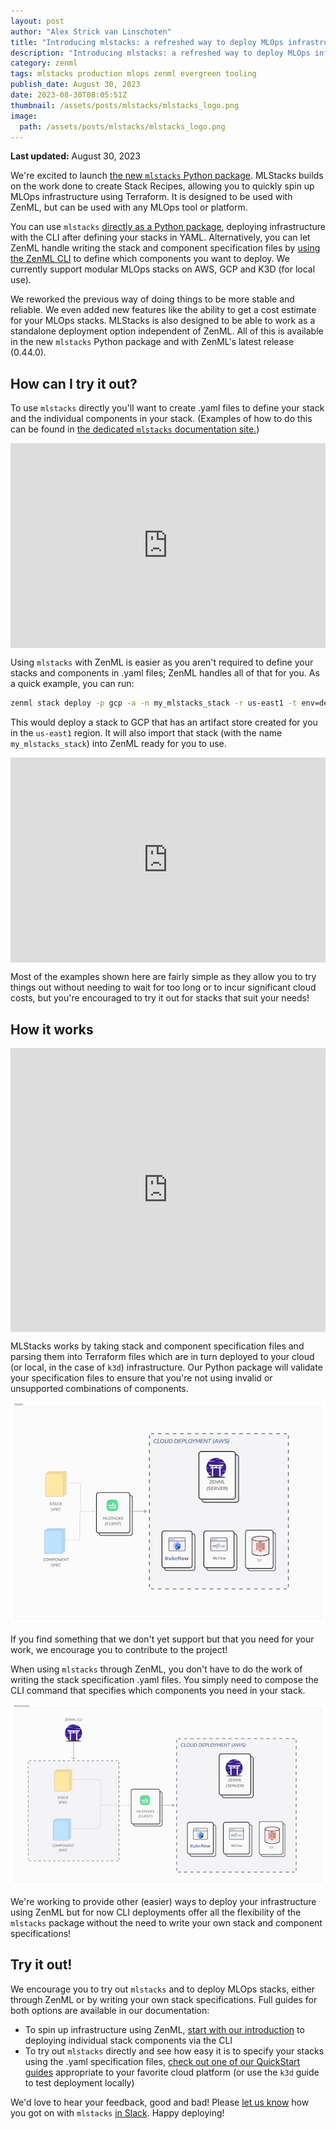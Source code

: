 ```yaml
---
layout: post
author: "Alex Strick van Linschoten"
title: "Introducing mlstacks: a refreshed way to deploy MLOps infrastructure"
description: "Introducing mlstacks: a refreshed way to deploy MLOps infrastructure"
category: zenml
tags: mlstacks production mlops zenml evergreen tooling
publish_date: August 30, 2023
date: 2023-08-30T08:05:51Z
thumbnail: /assets/posts/mlstacks/mlstacks_logo.png
image:
  path: /assets/posts/mlstacks/mlstacks_logo.png
---
```

**Last updated:** August 30, 2023

We're excited to launch [the new `mlstacks` Python package](https://mlstacks.zenml.io). MLStacks builds on
the work done to create Stack Recipes, allowing you to quickly spin up MLOps
infrastructure using Terraform. It is designed to be used with ZenML, but can be
used with any MLOps tool or platform.

You can use `mlstacks` [directly as a Python package](https://pypi.org/project/mlstacks/), deploying infrastructure
with the CLI after defining your stacks in YAML. Alternatively, you can let
ZenML handle writing the stack and component specification files by [using the
ZenML CLI](https://docs.zenml.io/stacks-and-components/stack-deployment) to define which components you want to deploy. We currently support
modular MLOps stacks on AWS, GCP and K3D (for local use).

We reworked the previous way of doing things to be more stable and reliable. We
even added new features like the ability to get a cost estimate for your MLOps
stacks. MLStacks is also designed to be able to work as a standalone deployment
option independent of ZenML. All of this is available in the new `mlstacks`
Python package and with ZenML's latest release (0.44.0).

## How can I try it out?

To use `mlstacks` directly you'll want to create .yaml files to define your
stack and the individual components in your stack. (Examples of how to do this
can be found in [the dedicated `mlstacks` documentation
site.](https://mlstacks.zenml.io/getting-started/quickstart))

<div style="position: relative; padding-bottom: 65.0994575045208%; height: 0;"><iframe src="https://www.loom.com/embed/1a37379a5e1c463d914041b9124afa78?sid=feaf1422-708a-442c-9cd6-a6814858d4d9" frameborder="0" webkitallowfullscreen mozallowfullscreen allowfullscreen style="position: absolute; top: 0; left: 0; width: 100%; height: 100%;"></iframe></div>

Using `mlstacks` with ZenML is easier as you aren't required to define your
stacks and components in .yaml files; ZenML handles all of that for you. As a
quick example, you can run:

```bash
zenml stack deploy -p gcp -a -n my_mlstacks_stack -r us-east1 -t env=dev -x bucket_name=my-new-bucket -x project_id=zenml
```

This would deploy a stack to GCP that has an artifact store created for you in
the `us-east1` region. It will also import that stack (with the name
`my_mlstacks_stack`) into ZenML ready for you to use.

<div style="position: relative; padding-bottom: 65.0994575045208%; height: 0;"><iframe src="https://www.loom.com/embed/cf73550229ce488eba6c071b7c61b1f4?sid=2d428b25-8e8d-4711-8c24-a6c6c1292b54" frameborder="0" webkitallowfullscreen mozallowfullscreen allowfullscreen style="position: absolute; top: 0; left: 0; width: 100%; height: 100%;"></iframe></div>

Most of the examples shown here are fairly simple as they allow you to try
things out without needing to wait for too long or to incur significant cloud
costs, but you're encouraged to try it out for stacks that suit your needs!

## How it works

<div style="position: relative; padding-bottom: 89.99999999999999%; height: 0;"><iframe src="https://www.loom.com/embed/4fd5c428728b4f729234cb4c96f8d5a5?sid=cf73a6c1-b099-4723-8e19-31ff3f09625f" frameborder="0" webkitallowfullscreen mozallowfullscreen allowfullscreen style="position: absolute; top: 0; left: 0; width: 100%; height: 100%;"></iframe></div>

MLStacks works by taking stack and component specification files and parsing
them into Terraform files which are in turn deployed to your cloud (or local, in
the case of `k3d`) infrastructure. Our Python package will validate your
specification files to ensure that you're not using invalid or unsupported
combinations of components.

![](/assets/posts/mlstacks/mlstacks.jpg)

If you find something that we don't yet support but that you need for your work,
we encourage you to contribute to the project!

When using `mlstacks` through ZenML, you don't have to do the work of writing
the stack specification .yaml files. You simply need to compose the CLI command
that specifies which components you need in your stack.

![](/assets/posts/mlstacks/zenml-with-mlstacks.jpg)

We're working to provide other (easier) ways to deploy your infrastructure using
ZenML but for now CLI deployments offer all the flexibility of the `mlstacks`
package without the need to write your own stack and component specifications!

## Try it out!

We encourage you to try out `mlstacks` and to deploy MLOps stacks, either
through ZenML or by writing your own stack specifications. Full guides for both
options are available in our documentation:

- To spin up infrastructure using ZenML, [start with our
  introduction](https://docs.zenml.io/stacks-and-components/stack-deployment/deploy-a-stack-component)
  to deploying individual stack components via the CLI
- To try out `mlstacks` directly and see how easy it is to specify your stacks
  using the .yaml specification files, [check out one of our QuickStart
  guides](https://mlstacks.zenml.io/getting-started/quickstart) appropriate to
  your favorite cloud platform (or use the `k3d` guide to test deployment
  locally)

We'd love to hear your feedback, good and bad! Please [let us
know](https://zenml.io/slack-invite) how you got on with `mlstacks` [in
Slack](https://zenml.io/slack-invite). Happy deploying!
